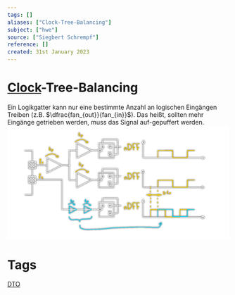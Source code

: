 ```yaml
---
tags: []
aliases: ["Clock-Tree-Balancing"]
subject: ["hwe"]
source: ["Siegbert Schrempf"]
reference: []
created: 31st January 2023
---
```


# [Clock](hwe/Oszillatoren/Clock%20Generierung.md)-Tree-Balancing

Ein Logikgatter kann nur eine bestimmte Anzahl an logischen Eingängen Treiben (z.B. $\dfrac{fan_{out}}{fan_{in}}$).
Das heißt, sollten mehr Eingänge getrieben werden, muss das Signal auf-gepuffert werden.
![clock_tree_balancing](assets/clock_tree_balancing.png)

# Tags
[DTO](Discrete%20Time%20Oscillator.md)
